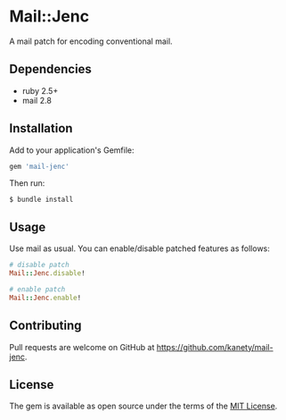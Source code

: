 # Mail::Jenc

A mail patch for encoding conventional mail.

## Dependencies

* ruby 2.5+
* mail 2.8

## Installation

Add to your application's Gemfile:

```ruby
gem 'mail-jenc'
```

Then run:

    $ bundle install

## Usage

Use mail as usual. You can enable/disable patched features as follows:

```ruby
# disable patch
Mail::Jenc.disable!

# enable patch
Mail::Jenc.enable!
```

## Contributing

Pull requests are welcome on GitHub at https://github.com/kanety/mail-jenc.

## License

The gem is available as open source under the terms of the [MIT License](http://opensource.org/licenses/MIT).
